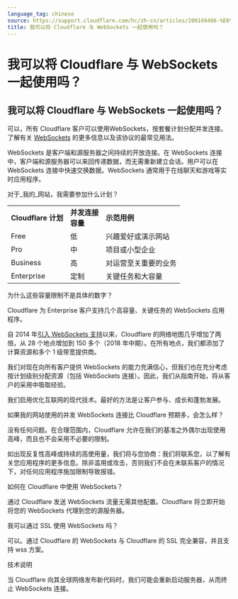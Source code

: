 ```yaml
---
language_tag: chinese
source: https://support.cloudflare.com/hc/zh-cn/articles/200169466-%E6%88%91%E5%8F%AF%E4%BB%A5%E5%B0%86-Cloudflare-%E4%B8%8E-WebSockets-%E4%B8%80%E8%B5%B7%E4%BD%BF%E7%94%A8%E5%90%97-
title: 我可以将 Cloudflare 与 WebSockets 一起使用吗？
---
```


# 我可以将 Cloudflare 与 WebSockets 一起使用吗？

## 我可以将 Cloudflare 与 WebSockets 一起使用吗？

可以，所有 Cloudflare 客户可以使用WebSockets，按套餐计划分配并发连接。了解有关 [WebSockets](https://www.cloudflare.com/websockets/) 的更多信息以及该协议的最常见用法。

WebSockets 是客户端和源服务器之间持续的开放连接。在 WebSockets 连接中，客户端和源服务器可以来回传递数据，而无需重新建立会话。用户可以在 WebSockets 连接中快速交换数据。WebSockets 通常用于在线聊天和游戏等实时应用程序。

对于_我的_网站，我需要参加什么计划？

<table><tbody><tr><td><strong>Cloudflare 计划</strong></td><td><strong>并发连接<br>容量</strong></td><td><strong>示范用例</strong></td></tr><tr><td>Free</td><td>低</td><td>兴趣爱好或演示网站</td></tr><tr><td>Pro</td><td>中</td><td>项目或小型企业</td></tr><tr><td>Business</td><td>高</td><td>对运营至关重要的业务</td></tr><tr><td>Enterprise</td><td>定制</td><td>关键任务和大容量</td></tr></tbody></table>

为什么这些容量限制不是具体的数字？

Cloudflare 为 Enterprise 客户支持几个高容量、关键任务的 WebSockets 应用程序。

自 2014 年[引入 WebSockets 支持](https://blog.cloudflare.com/cloudflare-now-supports-websockets/)以来，Cloudflare 的网络地图几乎增加了两倍，从 28 个地点增加到 150 多个（2018 年中期）。在所有地点，我们都添加了计算资源和多个 1 级带宽提供商。

我们对现在向所有客户提供 WebSockets 的能力充满信心，但我们也在充分考虑按计划级别分配资源（包括 WebSockets 连接）。因此，我们从指南开始，将从客户的采用中吸取经验。

我们启用优化互联网的现代技术。最好的方法是让客户参与、成长和蓬勃发展。

如果我的网站使用的并发 WebSockets 连接比 Cloudflare 预期多，会怎么样？

没有任何问题。在合理范围内，Cloudflare 允许在我们的基准之外偶尔出现使用高峰，而且也不会采用不必要的限制。

如出现反复性高峰或持续的高使用量，我们将与您协商：我们将联系您，以了解有关您应用程序的更多信息。除非滥用或攻击，否则我们不会在未联系客户的情况下，对任何应用程序施加限制导致报错。


如何在 Cloudflare 中使用 WebSockets？

通过 Cloudflare 发送 WebSockets 流量无需其他配置。Cloudflare 将立即开始将您的 WebSockets 代理到您的源服务器。 

我可以通过 SSL 使用 WebSockets 吗？

可以。通过 Cloudflare 的 WebSockets 与 Cloudflare 的 SSL 完全兼容，并且支持 wss 方案。

技术说明

当 Cloudflare 向其全球网络发布新代码时，我们可能会重新启动服务器，从而终止 WebSockets 连接。
